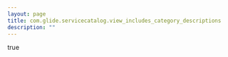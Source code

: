 ```yaml
---
layout: page
title: com.glide.servicecatalog.view_includes_category_descriptions
description: ""
---
```

true